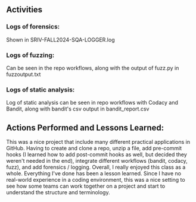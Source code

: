 ## Activities

### Logs of forensics:
Shown in SRIV-FALL2024-SQA-LOGGER.log

### Logs of fuzzing:
Can be seen in the repo workflows, along with the output of fuzz.py in fuzzoutput.txt

### Logs of static analysis:
Log of static analysis can be seen in repo workflows with Codacy and Bandit, along with bandit's csv output in bandit_report.csv

## Actions Performed and Lessons Learned:
This was a nice project that include many different practical applications in GitHub. Having to create and clone a repo, unzip a file, add pre-commit hooks (I learned how to add post-commit hooks as well, but decided they weren't needed in the end), integrate different workflows (bandit, codacy, fuzz), and add forensics / logging. Overall, I really enjoyed this class as a whole. Everything I've done has been a lesson learned. Since I have no real-world experience in a coding environment, this was a nice setting to see how some teams can work together on a project and start to understand the structure and terminology.

